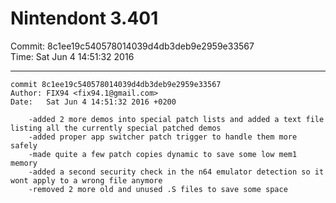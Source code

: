 # Nintendont 3.401
Commit: 8c1ee19c540578014039d4db3deb9e2959e33567  
Time: Sat Jun 4 14:51:32 2016   

-----

```
commit 8c1ee19c540578014039d4db3deb9e2959e33567
Author: FIX94 <fix94.1@gmail.com>
Date:   Sat Jun 4 14:51:32 2016 +0200

    -added 2 more demos into special patch lists and added a text file listing all the currently special patched demos
    -added proper app switcher patch trigger to handle them more safely
    -made quite a few patch copies dynamic to save some low mem1 memory
    -added a second security check in the n64 emulator detection so it wont apply to a wrong file anymore
    -removed 2 more old and unused .S files to save some space
```
